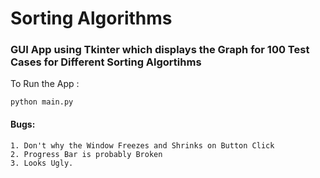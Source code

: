 # Sorting Algorithms

### GUI App using Tkinter which displays the Graph for 100 Test Cases for Different Sorting Algortihms

To Run the App :
```
python main.py
```

#### Bugs:
    1. Don't why the Window Freezes and Shrinks on Button Click
    2. Progress Bar is probably Broken
    3. Looks Ugly.
    